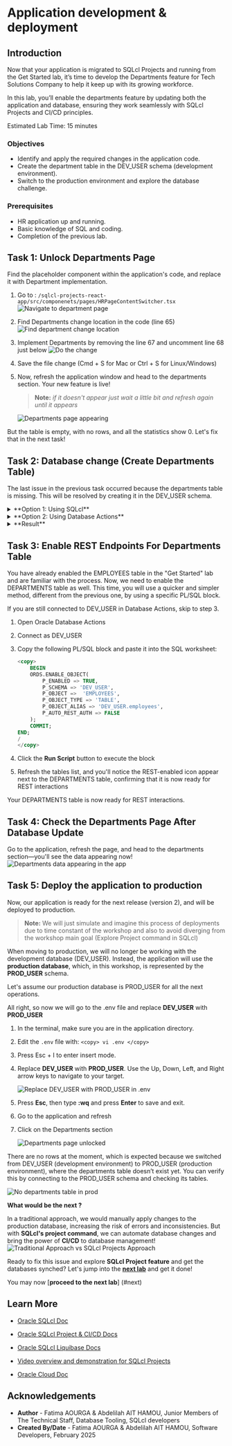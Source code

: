 # Application development & deployment

## Introduction

Now that your application is migrated to SQLcl Projects and running from the Get Started lab, it’s time to develop the Departments feature for Tech Solutions Company to help it keep up with its growing workforce.

In this lab, you’ll enable the departments feature by updating both the application and database, ensuring they work seamlessly with SQLcl Projects and CI/CD principles.

<!--![App dev deploy](./images/app-dev-deploy.png " ")-->

Estimated Lab Time: 15 minutes

### **Objectives**

* Identify and apply the required changes in the application code.
* Create the department table in the DEV_USER schema (development environment).
* Switch to the production environment and explore the database challenge.

### **Prerequisites**

* HR application up and running.
* Basic knowledge of SQL and coding.
* Completion of the previous lab.

## Task 1: Unlock Departments Page

Find the placeholder component within the application's code, and replace it with Department implementation.

1. Go to : `/sqlcl-projects-react-app/src/componenets/pages/HRPageContentSwitcher.tsx`
    ![Navigate to department page](./images/navigate-to-hr-page-content-switcher.png " ")

2. Find Departments change location in the code (line 65)
    ![Find department change location](./images/find-change-location.png " ")

3. Implement Departments by removing the line 67 and uncomment line 68 just below
    ![Do the change](./images/department-feature-implemented.png " ")

4. Save the file change (Cmd + S for Mac or Ctrl + S for Linux/Windows)

5. Now, refresh the application window and head to the departments section. Your new feature is live!

    >**Note:** *if it doesn't appear just wait a little bit and refresh again until it appears*

    ![Departments page appearing](./images/departments-page-unlocked.png " ")

But the table is empty, with no rows, and all the statistics show 0. Let's fix that in the next task!

## Task 2: Database change (Create Departments Table)

The last issue in the previous task occurred because the departments table is missing. This will be resolved by creating it in the DEV_USER schema.

<details><summary>**Option 1: Using SQLcl**</summary>

1. Go to the application folder in the left side and double click on the **scripts** folder

    ![Scripts folder](./images/scripts-folder.png " ")

2. Double click on departments_table.sql to see the table ddl and data to insert

    ![Departments ddl and data](./images/departments-table.png " ")

<!--![Departments ddl and data](./images/departments-table2.png " ")-->

3. Connect to DEV_USER in SQLcl then execute the previous sql file, starting by the ddl then the inserts.

    >**Note:** Make sure you are in the scripts directory before executing the sql file in SQLcl.

    ```sql
    <copy>
        cd /home/oracle/assets/workshops/sqlcl-projects-react-app/scripts/
    </copy>
    ```

    ```sql
    <copy>
        @departments_table.sql
    </copy>
    ```

    ![Departments ddl and data executed](./images/departments-table-executed.png " ")

</details>

<details><summary>**Option 2: Using Database Actions**</summary>

1. Open to Database Actions
2. Connect as DEV_USER
3. Copy all the content of `departments-table.sql` file, then past it in the worksheet there and click on the run script button

    ![Run departments ddl in database actions](./images/run-departments-table-database-actions.png " ")

</details>

<details><summary>**Result**</summary>

The table is created and data inserted in now, so the data should appear now in the Departments page. Refresh the app to check.

<details><summary>***Check ...***</summary>

**Oops!** It doesn’t appear yet!

![Departments page unlocked](./images/departments-page-unlocked.png " ")

This is expected because the ***REST*** endpoint for the table hasn’t been enabled yet.

Don’t worry, we’ll easily configure it in the next task using ***ORDS***, which simplifies the process.
</details>

</details>

## Task 3: Enable REST Endpoints For Departments Table

<!--You already enabled the employees table in the get stated lab and know how to do that, now we need enable the departments table as well. This time you will use an other more easy way to enable it quickly different from the first way, just using a specific PL/SQL block.-->
You have already enabled the EMPLOYEES table in the "Get Started" lab and are familiar with the process. Now, we need to enable the DEPARTMENTS table as well. This time, you will use a quicker and simpler method, different from the previous one, by using a specific PL/SQL block.

If you are still connected to DEV_USER in Database Actions, skip to step 3.

1. Open Oracle Database Actions
2. Connect as DEV_USER
3. Copy the following PL/SQL block and paste it into the SQL worksheet:

    ```sql
    <copy>
        BEGIN
        ORDS.ENABLE_OBJECT(
            P_ENABLED => TRUE,
            P_SCHEMA => 'DEV_USER',
            P_OBJECT =>  'EMPLOYEES',
            P_OBJECT_TYPE => 'TABLE',
            P_OBJECT_ALIAS => 'DEV_USER.employees',
            P_AUTO_REST_AUTH => FALSE
        );
        COMMIT;
    END;
    /
    </copy>
    ```

4. Click the **Run Script** button to execute the block
    <!--![Copy and past the PL/SQL block to the sql worksheet](./images/rest-enable-.png " ")-->
5. Refresh the tables list, and you'll notice the REST-enabled icon appear next to the DEPARTMENTS table, confirming that it is now ready for REST interactions
    <!--![The REST enabled icon appears](./images/rest-enable-icon-for-departments.png " ")-->

Your DEPARTMENTS table is now ready for REST interactions.
<!--
3. Select **Tables**, right-click on **`DEPARTMENTS`**, choose **REST**, and then click **Enable**
    ![Enable ORDS Endpoint For Departments Table](./images/enable-ords-for-departments.png " ")
4. Click **Enable** at the bottom right
    ![REST Enable Object](./images/rest-enable-object.png " ")
5. The **DEPARTMENTS** table is **REST enabled** now
    ![Departments REST Enabled](./images/departments-rest-enabled.png " ")-->

## Task 4: Check the Departments Page After Database Update

Go to the application, refresh the page, and head to the departments section—you'll see the data appearing now!
![Departments data appearing in the app](./images/departments-data-appearing-in-the-app.png " ")

## Task 5: Deploy the application to production

Now, our application is ready for the next release (version 2), and will be deployed to production.

>**Note:** We will just simulate and imagine this process of deployments due to time constant of the workshop and also to avoid diverging from the workshop main goal (Explore Project command in SQLcl)

When moving to production, we will no longer be working with the development database (DEV\_USER). Instead, the application will use the **production database**, which, in this workshop, is represented by the **PROD\_USER** schema.

Let's assume our production database is PROD_USER for all the next operations.

All right, so now we will go to the .env file and replace **DEV\_USER** with **PROD\_USER**

1. In the terminal, make sure you are in the application directory.

2. Edit the `.env` file with:
        ```
        <copy>
            vi .env
        </copy>
        ```

3. Press Esc + I to enter insert mode.

4. Replace **DEV\_USER** with **PROD\_USER**. Use the Up, Down, Left, and Right arrow keys to navigate to your target.

    ![Replace DEV_USER with PROD_USER in .env](./images/replace-dev-to-prod-user.png " ")

5. Press **Esc**, then type **:wq** and press **Enter** to save and exit.

6. Go to the application and refresh

7. Click on the Departments section

    ![Departments page unlocked](./images/departments-page-unlocked.png " ")

There are no rows at the moment, which is expected because we switched from DEV\_USER (development environment) to PROD\_USER (production environment), where the departments table doesn’t exist yet. You can verify this by connecting to the PROD_USER schema and checking its tables.

![No departments table in prod](./images/show-prod-tables.png " ")

**What would be the next ?**

In a traditional approach, we would manually apply changes to the production database, increasing the risk of errors and inconsistencies. But with **SQLcl's project command**, we can automate database changes and bring the power of **CI/CD** to database management!
![Traditional Approach vs SQLcl Projects Approach](./images/traditional-approach-vs-projects.png " ")

Ready to fix this issue and explore **SQLcl Project feature** and get the databases synched? Let's jump into the [**next lab**](#next) and get it done!

You may now [**proceed to the next lab**] (#next)

<!--Let's fix this issue and dive into SQLcl Projects in the next lab!-->

## Learn More

* [Oracle SQLcl Doc](https://docs.oracle.com/en/database/oracle/sql-developer-command-line/24.3/sqcug/working-sqlcl.html)
* [Oracle SQLcl Project & CI/CD Docs](https://docs.oracle.com/en/database/oracle/sql-developer-command-line/24.3/sqcug/database-application-ci-cd.html#GUID-6A942F42-A365-4FF2-9D05-6DC2A0740D24)
* [Oracle SQLcl Liquibase Docs](https://docs.oracle.com/en/database/oracle/sql-developer-command-line/24.3/sqcug/using-liquibase.html)
* [Video overview and demonstration for SQLcl Projects](https://youtu.be/qCc-f24HLCU?si=3z-aRBdzu_QhixJ9&t=182)

* [Oracle Cloud Doc](https://www.oracle.com/cloud/)

## Acknowledgements

* **Author** - Fatima AOURGA & Abdelilah AIT HAMOU, Junior Members of The Technical Staff, Database Tooling, SQLcl developers
* **Created By/Date** - Fatima AOURGA & Abdelilah AIT HAMOU, Software Developers, February 2025